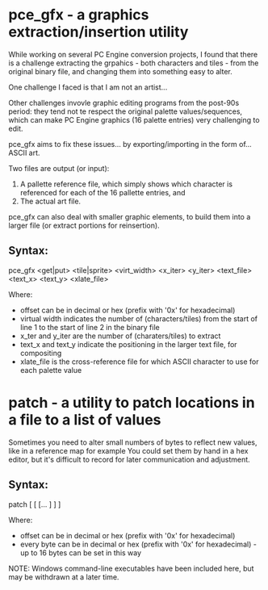 # pce_gfx - a graphics extraction/insertion utility

While working on several PC Engine conversion projects, I found that there
is a challenge extracting the grpahics - both characters and tiles - from
the original binary file, and changing them into something easy to alter.

One challenge I faced is that I am not an artist...

Other challenges invovle graphic editing programs from the post-90s period:
they tend not te respect the original palette values/sequences, which can
make PC Engine graphics (16 palette entries) very challenging to edit.

pce_gfx aims to fix these issues... by exporting/importing in the form of... ASCII art.

Two files are output (or input):
1) A pallette reference file, which simply shows which character is referenced for each
of the 16 pallette entries, and
2) The actual art file.

pce_gfx can also deal with smaller graphic elements, to build them into a larger file
(or extract portions for reinsertion).

## Syntax:
pce_gfx <get|put> <tile|sprite> <ROM file> <offset> <virt_width> <x_iter> <y_iter> <text_file> <text_x> <text_y> <xlate_file>

Where:
- offset can be in decimal or hex (prefix with '0x' for hexadecimal)
- virtual width indicates the number of (characters/tiles) from the start of line 1 to the start of line 2 in the binary file
- x_ter and y_iter are the number of (charaters/tiles) to extract
- text_x and text_y indicate the positioning in the larger text file, for compositing
- xlate_file is the cross-reference file for which ASCII character to use for each palette value


# patch - a utility to patch locations in a file to a list of values

Sometimes you need to alter small numbers of bytes to reflect new values, like in a reference map for example
You could set them by hand in a hex editor, but it's difficult to record for later communication and adjustment.

## Syntax:
patch <ROM file> <offset> <byte1> [<byte2> [<byte3> [... <byte16>] ] ]

Where:
- offset can be in decimal or hex (prefix with '0x' for hexadecimal)
- every byte can be in decimal or hex (prefix with '0x' for hexadecimal) - up to 16 bytes can be set in this way


NOTE: Windows command-line executables have been included here, but may be withdrawn at a later time.

